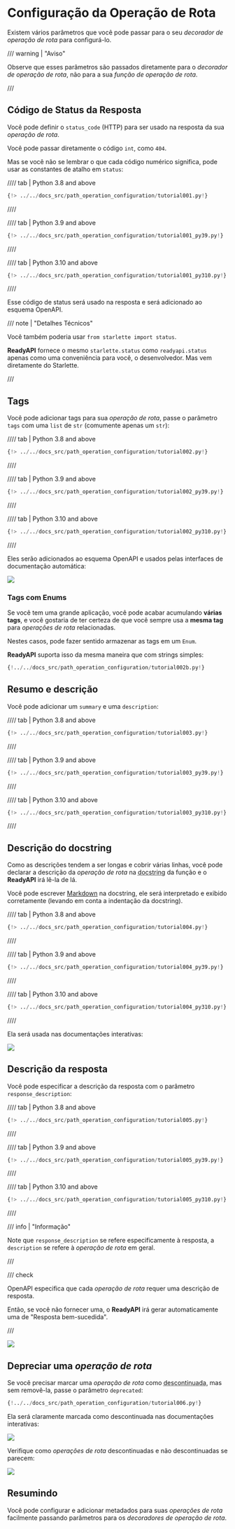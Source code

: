 # Configuração da Operação de Rota

Existem vários parâmetros que você pode passar para o seu _decorador de operação de rota_ para configurá-lo.

/// warning | "Aviso"

Observe que esses parâmetros são passados diretamente para o _decorador de operação de rota_, não para a sua _função de operação de rota_.

///

## Código de Status da Resposta

Você pode definir o `status_code` (HTTP) para ser usado na resposta da sua _operação de rota_.

Você pode passar diretamente o código `int`, como `404`.

Mas se você não se lembrar o que cada código numérico significa, pode usar as constantes de atalho em `status`:

//// tab | Python 3.8 and above

```Python hl_lines="3  17"
{!> ../../docs_src/path_operation_configuration/tutorial001.py!}
```

////

//// tab | Python 3.9 and above

```Python hl_lines="3  17"
{!> ../../docs_src/path_operation_configuration/tutorial001_py39.py!}
```

////

//// tab | Python 3.10 and above

```Python hl_lines="1  15"
{!> ../../docs_src/path_operation_configuration/tutorial001_py310.py!}
```

////

Esse código de status será usado na resposta e será adicionado ao esquema OpenAPI.

/// note | "Detalhes Técnicos"

Você também poderia usar `from starlette import status`.

**ReadyAPI** fornece o mesmo `starlette.status` como `readyapi.status` apenas como uma conveniência para você, o desenvolvedor. Mas vem diretamente do Starlette.

///

## Tags

Você pode adicionar tags para sua _operação de rota_, passe o parâmetro `tags` com uma `list` de `str` (comumente apenas um `str`):

//// tab | Python 3.8 and above

```Python hl_lines="17  22  27"
{!> ../../docs_src/path_operation_configuration/tutorial002.py!}
```

////

//// tab | Python 3.9 and above

```Python hl_lines="17  22  27"
{!> ../../docs_src/path_operation_configuration/tutorial002_py39.py!}
```

////

//// tab | Python 3.10 and above

```Python hl_lines="15  20  25"
{!> ../../docs_src/path_operation_configuration/tutorial002_py310.py!}
```

////

Eles serão adicionados ao esquema OpenAPI e usados pelas interfaces de documentação automática:

<img src="/img/tutorial/path-operation-configuration/image01.png">

### Tags com Enums

Se você tem uma grande aplicação, você pode acabar acumulando **várias tags**, e você gostaria de ter certeza de que você sempre usa a **mesma tag** para _operações de rota_ relacionadas.

Nestes casos, pode fazer sentido armazenar as tags em um `Enum`.

**ReadyAPI** suporta isso da mesma maneira que com strings simples:

```Python hl_lines="1  8-10  13  18"
{!../../docs_src/path_operation_configuration/tutorial002b.py!}
```

## Resumo e descrição

Você pode adicionar um `summary` e uma `description`:

//// tab | Python 3.8 and above

```Python hl_lines="20-21"
{!> ../../docs_src/path_operation_configuration/tutorial003.py!}
```

////

//// tab | Python 3.9 and above

```Python hl_lines="20-21"
{!> ../../docs_src/path_operation_configuration/tutorial003_py39.py!}
```

////

//// tab | Python 3.10 and above

```Python hl_lines="18-19"
{!> ../../docs_src/path_operation_configuration/tutorial003_py310.py!}
```

////

## Descrição do docstring

Como as descrições tendem a ser longas e cobrir várias linhas, você pode declarar a descrição da _operação de rota_ na <abbr title="uma string de várias linhas como a primeira expressão dentro de uma função (não atribuída a nenhuma variável) usada para documentação">docstring</abbr> da função e o **ReadyAPI** irá lê-la de lá.

Você pode escrever <a href="https://en.wikipedia.org/wiki/Markdown" class="external-link" target="_blank">Markdown</a> na docstring, ele será interpretado e exibido corretamente (levando em conta a indentação da docstring).

//// tab | Python 3.8 and above

```Python hl_lines="19-27"
{!> ../../docs_src/path_operation_configuration/tutorial004.py!}
```

////

//// tab | Python 3.9 and above

```Python hl_lines="19-27"
{!> ../../docs_src/path_operation_configuration/tutorial004_py39.py!}
```

////

//// tab | Python 3.10 and above

```Python hl_lines="17-25"
{!> ../../docs_src/path_operation_configuration/tutorial004_py310.py!}
```

////

Ela será usada nas documentações interativas:

<img src="/img/tutorial/path-operation-configuration/image02.png">

## Descrição da resposta

Você pode especificar a descrição da resposta com o parâmetro `response_description`:

//// tab | Python 3.8 and above

```Python hl_lines="21"
{!> ../../docs_src/path_operation_configuration/tutorial005.py!}
```

////

//// tab | Python 3.9 and above

```Python hl_lines="21"
{!> ../../docs_src/path_operation_configuration/tutorial005_py39.py!}
```

////

//// tab | Python 3.10 and above

```Python hl_lines="19"
{!> ../../docs_src/path_operation_configuration/tutorial005_py310.py!}
```

////

/// info | "Informação"

Note que `response_description` se refere especificamente à resposta, a `description` se refere à _operação de rota_ em geral.

///

/// check

OpenAPI especifica que cada _operação de rota_ requer uma descrição de resposta.

Então, se você não fornecer uma, o **ReadyAPI** irá gerar automaticamente uma de "Resposta bem-sucedida".

///

<img src="/img/tutorial/path-operation-configuration/image03.png">

## Depreciar uma _operação de rota_

Se você precisar marcar uma _operação de rota_ como <abbr title="obsoleta, recomendada não usá-la">descontinuada</abbr>, mas sem removê-la, passe o parâmetro `deprecated`:

```Python hl_lines="16"
{!../../docs_src/path_operation_configuration/tutorial006.py!}
```

Ela será claramente marcada como descontinuada nas documentações interativas:

<img src="/img/tutorial/path-operation-configuration/image04.png">

Verifique como _operações de rota_ descontinuadas e não descontinuadas se parecem:

<img src="/img/tutorial/path-operation-configuration/image05.png">

## Resumindo

Você pode configurar e adicionar metadados para suas _operações de rota_ facilmente passando parâmetros para os _decoradores de operação de rota_.
